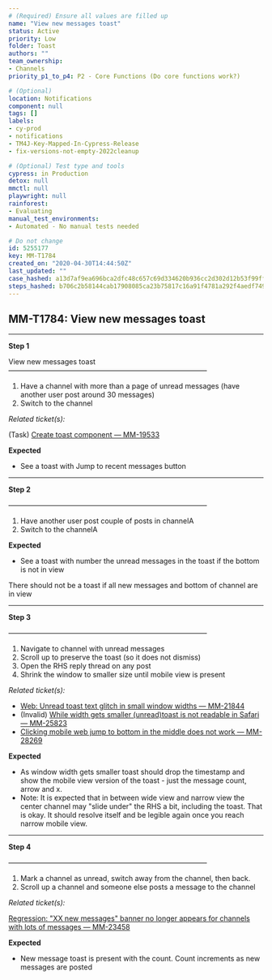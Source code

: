 ```yaml
---
# (Required) Ensure all values are filled up
name: "View new messages toast"
status: Active
priority: Low
folder: Toast
authors: ""
team_ownership: 
- Channels
priority_p1_to_p4: P2 - Core Functions (Do core functions work?)

# (Optional)
location: Notifications
component: null
tags: []
labels: 
- cy-prod
- notifications
- TM4J-Key-Mapped-In-Cypress-Release
- fix-versions-not-empty-2022cleanup

# (Optional) Test type and tools
cypress: in Production
detox: null
mmctl: null
playwright: null
rainforest: 
- Evaluating
manual_test_environments: 
- Automated - No manual tests needed

# Do not change
id: 5255177
key: MM-T1784
created_on: "2020-04-30T14:44:50Z"
last_updated: ""
case_hashed: a13d7af9ea696bca2dfc48c657c69d334620b936cc2d302d12b53f99ff7dd875750fb236303d41e57be004f89ca8190b
steps_hashed: b706c2b58144cab17908085ca23b75817c16a91f4781a292f4aedf749b2785aac64c20872c326c109dc8ac90c2cf27ec
---
```


<!-- (Auto-generated) Based on frontmatter's "key" and "name" -->

## MM-T1784: View new messages toast

---

**Step 1**

View new messages toast\
————————————————————————————

1. Have a channel with more than a page of unread messages (have another user post around 30 messages)
2. Switch to the channel

_Related ticket(s):_

(Task) [Create toast component — MM-19533](https://mattermost.atlassian.net/browse/MM-19533)

**Expected**

- See a toast with Jump to recent messages button

---

**Step 2**

————————————————————————————

1. Have another user post couple of posts in channelA
2. Switch to the channelA

**Expected**

- See a toast with number the unread messages in the toast if the bottom is not in view

There should not be a toast if all new messages and bottom of channel are in view

---

**Step 3**

————————————————————————————

1. Navigate to channel with unread messages
2. Scroll up to preserve the toast (so it does not dismiss)
3. Open the RHS reply thread on any post
4. Shrink the window to smaller size until mobile view is present

_Related ticket(s):_

- [Web: Unread toast text glitch in small window widths — MM-21844](https://mattermost.atlassian.net/browse/MM-21844)
- (Invalid) [While width gets smaller (unread)toast is not readable in Safari — MM-25823](https://mattermost.atlassian.net/browse/MM-25823)
- [Clicking mobile web jump to bottom in the middle does not work — MM-28269](https://mattermost.atlassian.net/browse/MM-28269)

**Expected**

- As window width gets smaller toast should drop the timestamp and show the mobile view version of the toast - just the message count, arrow and x.
- Note: It is expected that in between wide view and narrow view the center channel may "slide under" the RHS a bit, including the toast. That is okay. It should resolve itself and be legible again once you reach narrow mobile view.

---

**Step 4**

————————————————————————————

1. Mark a channel as unread, switch away from the channel, then back.
2. Scroll up a channel and someone else posts a message to the channel

_Related ticket(s):_

[Regression: "XX new messages" banner no longer appears for channels with lots of messages — MM-23458](https://mattermost.atlassian.net/browse/MM-23458)

**Expected**

- New message toast is present with the count. Count increments as new messages are posted
